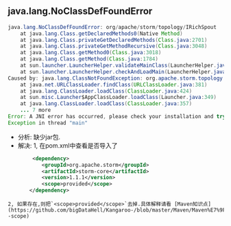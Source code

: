 ## java.lang.NoClassDefFoundError

``` java
java.lang.NoClassDefFoundError: org/apache/storm/topology/IRichSpout
	at java.lang.Class.getDeclaredMethods0(Native Method)
	at java.lang.Class.privateGetDeclaredMethods(Class.java:2701)
	at java.lang.Class.privateGetMethodRecursive(Class.java:3048)
	at java.lang.Class.getMethod0(Class.java:3018)
	at java.lang.Class.getMethod(Class.java:1784)
	at sun.launcher.LauncherHelper.validateMainClass(LauncherHelper.java:544)
	at sun.launcher.LauncherHelper.checkAndLoadMain(LauncherHelper.java:526)
Caused by: java.lang.ClassNotFoundException: org.apache.storm.topology.IRichSpout
	at java.net.URLClassLoader.findClass(URLClassLoader.java:381)
	at java.lang.ClassLoader.loadClass(ClassLoader.java:424)
	at sun.misc.Launcher$AppClassLoader.loadClass(Launcher.java:349)
	at java.lang.ClassLoader.loadClass(ClassLoader.java:357)
	... 7 more
Error: A JNI error has occurred, please check your installation and try again
Exception in thread "main" 

``` 
* 分析: 缺少jar包.
* 解决: 
    1, 在pom.xml中查看是否导入了
    
 ``` xml
         <dependency>
            <groupId>org.apache.storm</groupId>
            <artifactId>storm-core</artifactId>
            <version>1.1.1</version>
            <scope>provided</scope>
        </dependency>
 ```
    2, 如果存在,则把`<scope>provided</scope>`去掉.具体解释请看 [Maven知识点](https://github.com/bigDataHell/Kangaroo-/blob/master/Maven/Maven%E7%9F%A5%E8%AF%86%E7%82%B9.md#maven--scope)
